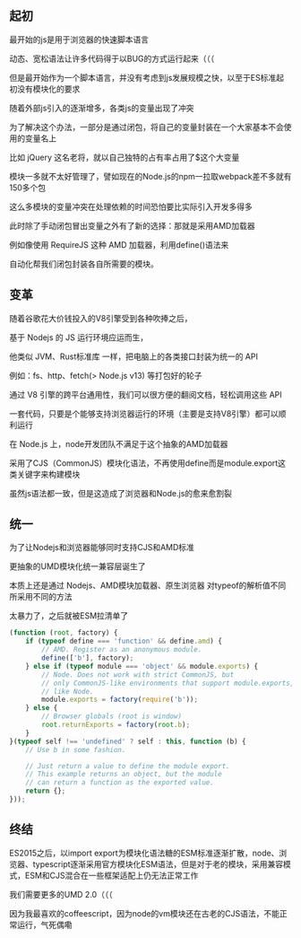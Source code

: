 ## 起初

最开始的js是用于浏览器的快速脚本语言

动态、宽松语法让许多代码得于以BUG的方式运行起来（（（

但是最开始作为一个脚本语言，并没有考虑到js发展规模之快，以至于ES标准起初没有模块化的要求

随着外部js引入的逐渐增多，各类js的变量出现了冲突

为了解决这个办法，一部分是通过闭包，将自己的变量封装在一个大家基本不会使用的变量名上

比如 jQuery 这名老将，就以自己独特的占有率占用了$这个大变量

模块一多就不太好管理了，譬如现在的Node.js的npm一拉取webpack差不多就有150多个包

这么多模块的变量冲突在处理依赖的时间恐怕要比实际引入开发多得多

此时除了手动闭包冒出变量之外有了新的选择：那就是采用AMD加载器

例如像使用 RequireJS 这种 AMD 加载器，利用define()语法来

自动化帮我们闭包封装各自所需要的模块。

## 变革

随着谷歌花大价钱投入的V8引擎受到各种吹捧之后，

基于 Nodejs 的 JS 运行环境应运而生，

他类似 JVM、Rust标准库 一样，把电脑上的各类接口封装为统一的 API

例如：fs、http、fetch(> Node.js v13) 等打包好的轮子

通过 V8 引擎的跨平台通用性，我们可以很方便的翻阅文档，轻松调用这些 API

一套代码，只要是个能够支持浏览器运行的环境（主要是支持V8引擎）都可以顺利运行

在 Node.js 上，node开发团队不满足于这个抽象的AMD加载器

采用了CJS（CommonJS）模块化语法，不再使用define而是module.export这类关键字来构建模块

虽然js语法都一致，但是这造成了浏览器和Node.js的愈来愈割裂

## 统一

为了让Nodejs和浏览器能够同时支持CJS和AMD标准

更抽象的UMD模块化统一兼容层诞生了

本质上还是通过 Nodejs、AMD模块加载器、原生浏览器 对typeof的解析值不同所采用不同的方法

太暴力了，之后就被ESM拉清单了
```js
(function (root, factory) {
    if (typeof define === 'function' && define.amd) {
        // AMD. Register as an anonymous module.
        define(['b'], factory);
    } else if (typeof module === 'object' && module.exports) {
        // Node. Does not work with strict CommonJS, but
        // only CommonJS-like environments that support module.exports,
        // like Node.
        module.exports = factory(require('b'));
    } else {
        // Browser globals (root is window)
        root.returnExports = factory(root.b);
    }
}(typeof self !== 'undefined' ? self : this, function (b) {
    // Use b in some fashion.

    // Just return a value to define the module export.
    // This example returns an object, but the module
    // can return a function as the exported value.
    return {};
}));

```

## 终结
ES2015之后，以import export为模块化语法糖的ESM标准逐渐扩散，node、浏览器、typescript逐渐采用官方模块化ESM语法，但是对于老的模块，采用兼容模式，ESM和CJS混合在一些框架适配上仍无法正常工作

我们需要更多的UMD 2.0（（（

因为我最喜欢的coffeescript，因为node的vm模块还在古老的CJS语法，不能正常运行，气死偶嘞